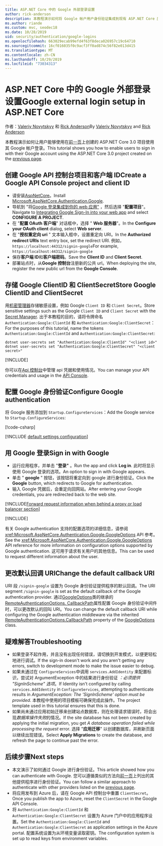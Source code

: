 ```yaml
---
title: ASP.NET Core 中的 Google 外部登录设置
author: rick-anderson
description: 本教程演示如何将 Google 帐户用户身份验证集成到现有 ASP.NET Core 应用。
ms.author: riande
ms.custom: mvc, seodec18
ms.date: 10/28/2019
uid: security/authentication/google-logins
ms.openlocfilehash: 663029ecab99efd4f63f8deca026957c19c64710
ms.sourcegitcommit: 16cf016035f0c9acf3ff0ad874c56f82e013d415
ms.translationtype: MT
ms.contentlocale: zh-CN
ms.lasthandoff: 10/29/2019
ms.locfileid: "73034313"
---
```

# <a name="google-external-login-setup-in-aspnet-core"></a><span data-ttu-id="24726-103">ASP.NET Core 中的 Google 外部登录设置</span><span class="sxs-lookup"><span data-stu-id="24726-103">Google external login setup in ASP.NET Core</span></span>

<span data-ttu-id="24726-104">作者：[Valeriy Novytskyy](https://github.com/01binary) 和 [Rick Anderson](https://twitter.com/RickAndMSFT)</span><span class="sxs-lookup"><span data-stu-id="24726-104">By [Valeriy Novytskyy](https://github.com/01binary) and [Rick Anderson](https://twitter.com/RickAndMSFT)</span></span>

<span data-ttu-id="24726-105">本教程演示如何让用户能够使用在[前一页](xref:security/authentication/social/index)上创建的 ASP.NET Core 3.0 项目使用其 Google 帐户登录。</span><span class="sxs-lookup"><span data-stu-id="24726-105">This tutorial shows you how to enable users to sign in with their Google account using the ASP.NET Core 3.0 project created on the [previous page](xref:security/authentication/social/index).</span></span>

## <a name="create-a-google-api-console-project-and-client-id"></a><span data-ttu-id="24726-106">创建 Google API 控制台项目和客户端 ID</span><span class="sxs-lookup"><span data-stu-id="24726-106">Create a Google API Console project and client ID</span></span>

* <span data-ttu-id="24726-107">请安装[AspNetCore](https://www.nuget.org/packages/Microsoft.AspNetCore.Authentication.Google)。</span><span class="sxs-lookup"><span data-stu-id="24726-107">Install [Microsoft.AspNetCore.Authentication.Google](https://www.nuget.org/packages/Microsoft.AspNetCore.Authentication.Google).</span></span>
* <span data-ttu-id="24726-108">导航到 "将[Google 登录集成到你的 web 应用"](https://developers.google.com/identity/sign-in/web/devconsole-project) ，然后选择 "**配置项目**"。</span><span class="sxs-lookup"><span data-stu-id="24726-108">Navigate to [Integrating Google Sign-In into your web app](https://developers.google.com/identity/sign-in/web/devconsole-project) and select **CONFIGURE A PROJECT**.</span></span>
* <span data-ttu-id="24726-109">在 "**配置 OAuth 客户端**" 对话框中，选择 " **Web 服务器**"。</span><span class="sxs-lookup"><span data-stu-id="24726-109">In the **Configure your OAuth client** dialog, select **Web server**.</span></span>
* <span data-ttu-id="24726-110">在 "**授权重定向 uri** " 文本输入框中，设置重定向 URI。</span><span class="sxs-lookup"><span data-stu-id="24726-110">In the **Authorized redirect URIs** text entry box, set the redirect URI.</span></span> <span data-ttu-id="24726-111">例如，`https://localhost:44312/signin-google`</span><span class="sxs-lookup"><span data-stu-id="24726-111">For example, `https://localhost:44312/signin-google`</span></span>
* <span data-ttu-id="24726-112">保存**客户端 ID**和**客户端密码**。</span><span class="sxs-lookup"><span data-stu-id="24726-112">Save the **Client ID** and **Client Secret**.</span></span>
* <span data-ttu-id="24726-113">部署站点时，从**Google 控制台**注册新的公共 url。</span><span class="sxs-lookup"><span data-stu-id="24726-113">When deploying the site, register the new public url from the **Google Console**.</span></span>

## <a name="store-google-clientid-and-clientsecret"></a><span data-ttu-id="24726-114">存储 Google ClientID 和 ClientSecret</span><span class="sxs-lookup"><span data-stu-id="24726-114">Store Google ClientID and ClientSecret</span></span>

<span data-ttu-id="24726-115">用[机密管理器](xref:security/app-secrets)存储敏感设置，例如 Google `Client ID` 和 `Client Secret`。</span><span class="sxs-lookup"><span data-stu-id="24726-115">Store sensitive settings such as the Google `Client ID` and `Client Secret` with the [Secret Manager](xref:security/app-secrets).</span></span> <span data-ttu-id="24726-116">出于本教程的目的，请将令牌命名 `Authentication:Google:ClientId` 和 `Authentication:Google:ClientSecret`：</span><span class="sxs-lookup"><span data-stu-id="24726-116">For the purposes of this tutorial, name the tokens `Authentication:Google:ClientId` and `Authentication:Google:ClientSecret`:</span></span>

```dotnetcli
dotnet user-secrets set "Authentication:Google:ClientId" "<client id>"
dotnet user-secrets set "Authentication:Google:ClientSecret" "<client secret>"
```

[!INCLUDE[](~/includes/environmentVarableColon.md)]

<span data-ttu-id="24726-117">你可以在[Api 控制台](https://console.developers.google.com/apis/dashboard)中管理 api 凭据和使用情况。</span><span class="sxs-lookup"><span data-stu-id="24726-117">You can manage your API credentials and usage in the [API Console](https://console.developers.google.com/apis/dashboard).</span></span>

## <a name="configure-google-authentication"></a><span data-ttu-id="24726-118">配置 Google 身份验证</span><span class="sxs-lookup"><span data-stu-id="24726-118">Configure Google authentication</span></span>

<span data-ttu-id="24726-119">将 Google 服务添加到 `Startup.ConfigureServices`：</span><span class="sxs-lookup"><span data-stu-id="24726-119">Add the Google service to `Startup.ConfigureServices`:</span></span>

[!code-csharp[](~/security/authentication/social/social-code/3.x/StartupGoogle3x.cs?name=snippet_ConfigureServices&highlight=10-18)]

[!INCLUDE [default settings configuration](includes/default-settings2-2.md)]

## <a name="sign-in-with-google"></a><span data-ttu-id="24726-120">用 Google 登录</span><span class="sxs-lookup"><span data-stu-id="24726-120">Sign in with Google</span></span>

* <span data-ttu-id="24726-121">运行应用程序，并单击 "**登录"** 。</span><span class="sxs-lookup"><span data-stu-id="24726-121">Run the app and click **Log in**.</span></span> <span data-ttu-id="24726-122">此时将显示使用 Google 登录的选项。</span><span class="sxs-lookup"><span data-stu-id="24726-122">An option to sign in with Google appears.</span></span>
* <span data-ttu-id="24726-123">单击 " **google** " 按钮，该按钮将重定向到 google 进行身份验证。</span><span class="sxs-lookup"><span data-stu-id="24726-123">Click the **Google** button, which redirects to Google for authentication.</span></span>
* <span data-ttu-id="24726-124">输入 Google 凭据后，会重定向回网站。</span><span class="sxs-lookup"><span data-stu-id="24726-124">After entering your Google credentials, you are redirected back to the web site.</span></span>

[!INCLUDE[Forward request information when behind a proxy or load balancer section](includes/forwarded-headers-middleware.md)]

[!INCLUDE[](includes/chain-auth-providers.md)]

<span data-ttu-id="24726-125">有关 Google authentication 支持的配置选项的详细信息，请参阅 <xref:Microsoft.AspNetCore.Authentication.Google.GoogleOptions> API 参考。</span><span class="sxs-lookup"><span data-stu-id="24726-125">See the <xref:Microsoft.AspNetCore.Authentication.Google.GoogleOptions> API reference for more information on configuration options supported by Google authentication.</span></span> <span data-ttu-id="24726-126">这可用于请求有关用户的其他信息。</span><span class="sxs-lookup"><span data-stu-id="24726-126">This can be used to request different information about the user.</span></span>

## <a name="change-the-default-callback-uri"></a><span data-ttu-id="24726-127">更改默认回调 URI</span><span class="sxs-lookup"><span data-stu-id="24726-127">Change the default callback URI</span></span>

<span data-ttu-id="24726-128">URI 段 `/signin-google` 设置为 Google 身份验证提供程序的默认回调。</span><span class="sxs-lookup"><span data-stu-id="24726-128">The URI segment `/signin-google` is set as the default callback of the Google authentication provider.</span></span> <span data-ttu-id="24726-129">通过[GoogleOptions](/dotnet/api/microsoft.aspnetcore.authentication.google.googleoptions)类的继承的[RemoteAuthenticationOptions. CallbackPath](/dotnet/api/microsoft.aspnetcore.authentication.remoteauthenticationoptions.callbackpath)属性配置 Google 身份验证中间件时，可以更改默认的回叫 URI。</span><span class="sxs-lookup"><span data-stu-id="24726-129">You can change the default callback URI while configuring the Google authentication middleware via the inherited [RemoteAuthenticationOptions.CallbackPath](/dotnet/api/microsoft.aspnetcore.authentication.remoteauthenticationoptions.callbackpath) property of the [GoogleOptions](/dotnet/api/microsoft.aspnetcore.authentication.google.googleoptions) class.</span></span>

## <a name="troubleshooting"></a><span data-ttu-id="24726-130">疑难解答</span><span class="sxs-lookup"><span data-stu-id="24726-130">Troubleshooting</span></span>

* <span data-ttu-id="24726-131">如果登录不起作用，并且没有出现任何错误，请切换到开发模式，以便更轻松地进行调试。</span><span class="sxs-lookup"><span data-stu-id="24726-131">If the sign-in doesn't work and you aren't getting any errors, switch to development mode to make the issue easier to debug.</span></span>
* <span data-ttu-id="24726-132">如果未通过在 `ConfigureServices`中调用 `services.AddIdentity` 来配置标识，尝试对 ArgumentException 中的结果进行身份验证 *：必须提供 "SignInScheme" 选项*。</span><span class="sxs-lookup"><span data-stu-id="24726-132">If Identity isn't configured by calling `services.AddIdentity` in `ConfigureServices`, attempting to authenticate results in *ArgumentException: The 'SignInScheme' option must be provided*.</span></span> <span data-ttu-id="24726-133">本教程中使用的项目模板可确保完成此操作。</span><span class="sxs-lookup"><span data-stu-id="24726-133">The project template used in this tutorial ensures that this is done.</span></span>
* <span data-ttu-id="24726-134">如果尚未通过应用初始迁移来创建站点数据库，则在处理请求错误时，将会出现*数据库操作失败*的情况。</span><span class="sxs-lookup"><span data-stu-id="24726-134">If the site database has not been created by applying the initial migration, you get *A database operation failed while processing the request* error.</span></span> <span data-ttu-id="24726-135">选择 "**应用迁移**" 以创建数据库，并刷新页面以继续出现错误。</span><span class="sxs-lookup"><span data-stu-id="24726-135">Select **Apply Migrations** to create the database, and refresh the page to continue past the error.</span></span>

## <a name="next-steps"></a><span data-ttu-id="24726-136">后续步骤</span><span class="sxs-lookup"><span data-stu-id="24726-136">Next steps</span></span>

* <span data-ttu-id="24726-137">本文演示了如何通过 Google 进行身份验证。</span><span class="sxs-lookup"><span data-stu-id="24726-137">This article showed how you can authenticate with Google.</span></span> <span data-ttu-id="24726-138">您可以遵循类似的方法向[前一页](xref:security/authentication/social/index)上列出的其他提供程序进行身份验证。</span><span class="sxs-lookup"><span data-stu-id="24726-138">You can follow a similar approach to authenticate with other providers listed on the [previous page](xref:security/authentication/social/index).</span></span>
* <span data-ttu-id="24726-139">将应用发布到 Azure 后，请在 Google API 控制台中重置 `ClientSecret`。</span><span class="sxs-lookup"><span data-stu-id="24726-139">Once you publish the app to Azure, reset the `ClientSecret` in the Google API Console.</span></span>
* <span data-ttu-id="24726-140">将 `Authentication:Google:ClientId` 和 `Authentication:Google:ClientSecret` 设置为 Azure 门户中的应用程序设置。</span><span class="sxs-lookup"><span data-stu-id="24726-140">Set the `Authentication:Google:ClientId` and `Authentication:Google:ClientSecret` as application settings in the Azure portal.</span></span> <span data-ttu-id="24726-141">配置系统设置为从环境变量读取密钥。</span><span class="sxs-lookup"><span data-stu-id="24726-141">The configuration system is set up to read keys from environment variables.</span></span>

